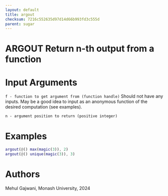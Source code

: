 ```yaml
---
layout: default
title: argout
checksum: 7216c552635d97d14d66b993fd3c555d
parent: sugar
---
```



 
# ARGOUT Return n-th output from a function
 
# Input Arguments

`f - function to get argument from (function handle)` Should not have any inputs. May be a good idea to input as an anonymous function of the desired computation (see examples).


`n - argument position to return (positive integer)`

 
# Examples
```matlab
argout(@() max(magic(3)), 2)
argout(@() unique(magic(3)), 3)
```
 
# Authors

Mehul Gajwani, Monash University, 2024


